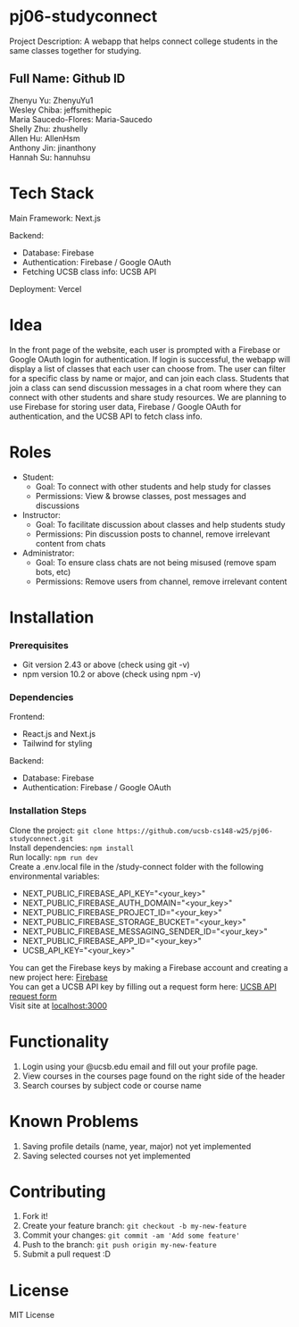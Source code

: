 # pj06-studyconnect

Project Description: A webapp that helps connect college students in the same classes together for studying.

Full Name: Github ID
----------------------
Zhenyu Yu: ZhenyuYu1  
Wesley Chiba: jeffsmithepic  
Maria Saucedo-Flores: Maria-Saucedo  
Shelly Zhu: zhushelly  
Allen Hu: AllenHsm  
Anthony Jin: jinanthony  
Hannah Su: hannuhsu

# Tech Stack

Main Framework: Next.js

Backend:
- Database: Firebase
- Authentication: Firebase / Google OAuth
- Fetching UCSB class info: UCSB API

Deployment: Vercel

# Idea

In the front page of the website, each user is prompted with a Firebase or Google OAuth login for authentication. If login is successful, the webapp will display a list of classes that each user can choose from. The user can filter for a specific class by name or major, and can join each class. Students that join a class can send discussion messages in a chat room where they can connect with other students and share study resources. We are planning to use Firebase for storing user data, Firebase / Google OAuth for authentication, and the UCSB API to fetch class info.

# Roles

- Student:
  - Goal: To connect with other students and help study for classes
  - Permissions: View & browse classes, post messages and discussions
- Instructor:
  - Goal: To facilitate discussion about classes and help students study
  - Permissions: Pin discussion posts to channel, remove irrelevant content from chats
 - Administrator:
   - Goal: To ensure class chats are not being misused (remove spam bots, etc)
   - Permissions: Remove users from channel, remove irrelevant content
  
# Installation

### Prerequisites
- Git version 2.43 or above (check using git -v)  
- npm version 10.2 or above (check using npm -v)  

### Dependencies
Frontend: 
- React.js and Next.js
- Tailwind for styling

Backend:
- Database: Firebase
- Authentication: Firebase / Google OAuth

### Installation Steps
Clone the project: `git clone https://github.com/ucsb-cs148-w25/pj06-studyconnect.git`  
Install dependencies: `npm install`  
Run locally: `npm run dev`  
Create a .env.local file in the /study-connect folder with the following environmental variables:
- NEXT_PUBLIC_FIREBASE_API_KEY="<your_key>"
- NEXT_PUBLIC_FIREBASE_AUTH_DOMAIN="<your_key>"
- NEXT_PUBLIC_FIREBASE_PROJECT_ID="<your_key>"
- NEXT_PUBLIC_FIREBASE_STORAGE_BUCKET="<your_key>"
- NEXT_PUBLIC_FIREBASE_MESSAGING_SENDER_ID="<your_key>"
- NEXT_PUBLIC_FIREBASE_APP_ID="<your_key>"
- UCSB_API_KEY="<your_key>"

You can get the Firebase keys by making a Firebase account and creating a new project here: [Firebase](https://firebase.google.com/)  
You can get a UCSB API key by filling out a request form here: [UCSB API request form](https://developer.ucsb.edu/docs/applications/application-approval-request)  
Visit site at [localhost:3000](http://localhost:3000/)

# Functionality
1. Login using your @ucsb.edu email and fill out your profile page.
2. View courses in the courses page found on the right side of the header
3. Search courses by subject code or course name

# Known Problems
1. Saving profile details (name, year, major) not yet implemented
2. Saving selected courses not yet implemented

# Contributing
1. Fork it!
2. Create your feature branch: `git checkout -b my-new-feature`
3. Commit your changes: `git commit -am 'Add some feature'`
4. Push to the branch: `git push origin my-new-feature`
5. Submit a pull request :D

# License
MIT License
